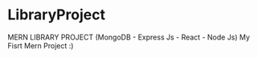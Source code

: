 # LibraryProject
MERN LIBRARY PROJECT (MongoDB - Express Js - React - Node Js)
 My Fisrt Mern Project :)